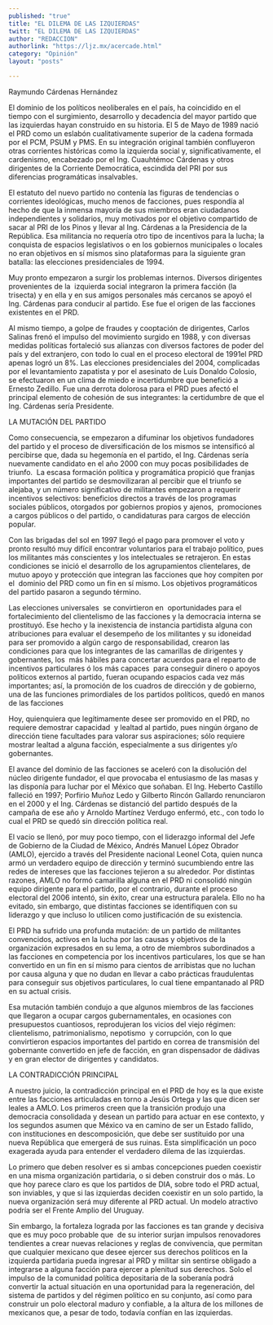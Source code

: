 ```yaml
---
published: "true"
title: "EL DILEMA DE LAS IZQUIERDAS"
twitt: "EL DILEMA DE LAS IZQUIERDAS"
author: "REDACCION"
authorlink: "https://ljz.mx/acercade.html"
category: "Opinión"
layout: "posts"

---
```



  Raymundo Cárdenas Hernández



  El dominio de los políticos neoliberales en el país, ha coincidido en el tiempo con el surgimiento, desarrollo y decadencia del mayor partido que las izquierdas hayan construido en su historia. El 5 de Mayo de 1989 nació el PRD como un eslabón cualitativamente superior de la cadena formada por el PCM, PSUM y PMS. En su integración original también confluyeron otras corrientes históricas como la izquierda social y, significativamente, el cardenismo, encabezado por el Ing. Cuauhtémoc Cárdenas y otros dirigentes de la Corriente Democrática, escindida del PRI por sus diferencias programáticas insalvables.



  El estatuto del nuevo partido no contenía las figuras de tendencias o corrientes ideológicas, mucho menos de facciones, pues respondía al hecho de que la inmensa mayoría de sus miembros eran ciudadanos independientes y solidarios, muy motivados por el objetivo compartido de sacar al PRI de los Pinos y llevar al Ing. Cárdenas a la Presidencia de la República. Esa militancia no requería otro tipo de incentivos para la lucha; la conquista de espacios legislativos o en los gobiernos municipales o locales no eran objetivos en sí mismos sino plataformas para la siguiente gran batalla: las elecciones presidenciales de 1994.



  Muy pronto empezaron a surgir los problemas internos. Diversos dirigentes provenientes de la  izquierda social integraron la primera facción (la trisecta) y en ella y en sus amigos personales más cercanos se apoyó el Ing. Cárdenas para conducir al partido. Ese fue el origen de las facciones existentes en el PRD.



  Al mismo tiempo, a golpe de fraudes y cooptación de dirigentes, Carlos Salinas frenó el impulso del movimiento surgido en 1988, y con diversas medidas políticas fortaleció sus alianzas con diversos factores de poder del país y del extranjero, con todo lo cual en el proceso electoral de 1991el PRD apenas logró un 8%. Las elecciones presidenciales del 2004, complicadas por el levantamiento zapatista y por el asesinato de Luis Donaldo Colosio, se efectuaron en un clima de miedo e incertidumbre que benefició a Ernesto Zedillo. Fue una derrota dolorosa para el PRD pues afectó el principal elemento de cohesión de sus integrantes: la certidumbre de que el Ing. Cárdenas sería Presidente.



   LA MUTACIÓN DEL PARTIDO 



  Como consecuencia, se empezaron a difuminar los objetivos fundadores del partido y el proceso de diversificación de los mismos se intensificó al percibirse que, dada su hegemonía en el partido, el Ing. Cárdenas sería nuevamente candidato en el año 2000 con muy pocas posibilidades de triunfo.  La escasa formación política y programática propició que franjas importantes del partido se desmovilizaran al percibir que el triunfo se alejaba, y un número significativo de militantes empezaron a requerir incentivos selectivos: beneficios directos a través de los programas sociales públicos, otorgados por gobiernos propios y ajenos,  promociones a cargos públicos o del partido, o candidaturas para cargos de elección popular.



  Con las brigadas del sol en 1997 llegó el pago para promover el voto y pronto resultó muy difícil encontrar voluntarios para el trabajo político, pues los militantes más conscientes y los intelectuales se retrajeron. En estas condiciones se inició el desarrollo de los agrupamientos clientelares, de mutuo apoyo y protección que integran las facciones que hoy compiten por el  dominio del PRD como un fin en sí mismo. Los objetivos programáticos del partido pasaron a segundo término.



  Las elecciones universales  se convirtieron en  oportunidades para el fortalecimiento del clientelismo de las facciones y la democracia interna se prostituyó. Ese hecho y la inexistencia de instancia partidista alguna con atribuciones para evaluar el desempeño de los militantes y su idoneidad para ser promovido a algún cargo de responsabilidad, crearon las condiciones para que los integrantes de las camarillas de dirigentes y gobernantes, los  más hábiles para concertar acuerdos para el reparto de incentivos particulares ó los más capaces  para conseguir dinero o apoyos políticos externos al partido, fueran ocupando espacios cada vez más importantes; así, la promoción de los cuadros de dirección y de gobierno, una de las funciones primordiales de los partidos políticos, quedó en manos de las facciones



  Hoy, quienquiera que legítimamente desee ser promovido en el PRD, no requiere demostrar capacidad  y lealtad al partido, pues ningún órgano de dirección tiene facultades para valorar sus aspiraciones; sólo requiere mostrar lealtad a alguna facción, especialmente a sus dirigentes y/o gobernantes.



  El avance del dominio de las facciones se aceleró con la disolución del núcleo dirigente fundador, el que provocaba el entusiasmo de las masas y las disponía para luchar por el México que soñaban. El Ing. Heberto Castillo falleció en 1997; Porfirio Muñoz Ledo y Gilberto Rincón Gallardo renunciaron en el 2000 y el Ing. Cárdenas se distanció del partido después de la campaña de ese año y Arnoldo Martínez Verdugo enfermó, etc., con todo lo cual el PRD se quedó sin dirección política real.



  El vacio se llenó, por muy poco tiempo, con el liderazgo informal del Jefe de Gobierno de la Ciudad de México, Andrés Manuel López Obrador (AMLO), ejercido a través del Presidente nacional Leonel Cota, quien nunca armó un verdadero equipo de dirección y terminó sucumbiendo entre las redes de intereses que las facciones tejieron a su alrededor. Por distintas razones, AMLO no formó camarilla alguna en el PRD ni consolidó ningún equipo dirigente para el partido, por el contrario, durante el proceso electoral del 2006 intentó, sin éxito, crear una estructura paralela. Ello no ha evitado, sin embargo, que distintas facciones se identifiquen con su liderazgo y que incluso lo utilicen como justificación de su existencia.



  El PRD ha sufrido una profunda mutación: de un partido de militantes convencidos, activos en la lucha por las causas y objetivos de la organización expresados en su lema, a otro de miembros subordinados a las facciones en competencia por los incentivos particulares, los que se han convertido en un fin en sí mismo para cientos de arribistas que no luchan por causa alguna y que no dudan en llevar a cabo prácticas fraudulentas para conseguir sus objetivos particulares, lo cual tiene empantanado al PRD en su actual crisis.



  Esa mutación también condujo a que algunos miembros de las facciones que llegaron a ocupar cargos gubernamentales, en ocasiones con presupuestos cuantiosos, reprodujeran los vicios del viejo régimen: clientelismo, patrimonialismo, nepotismo  y corrupción, con lo que convirtieron espacios importantes del partido en correa de transmisión del gobernante convertido en jefe de facción, en gran dispensador de dádivas y en gran elector de dirigentes y candidatos.



   LA CONTRADICCIÓN PRINCIPAL 



  A nuestro juicio, la contradicción principal en el PRD de hoy es la que existe entre las facciones articuladas en torno a Jesús Ortega y las que dicen ser leales a AMLO. Los primeros creen que la transición produjo una democracia consolidada y desean un partido para actuar en ese contexto, y los segundos asumen que México va en camino de ser un Estado fallido, con instituciones en descomposición, que debe ser sustituido por una nueva República que emergerá de sus ruinas. Esta simplificación un poco exagerada ayuda para entender el verdadero dilema de las izquierdas.



  Lo primero que deben resolver es si ambas concepciones pueden coexistir en una misma organización partidaria, o si deben construir dos o más. Lo que hoy parece claro es que los partidos de DIA, sobre todo el PRD actual,  son inviables, y que si las izquierdas deciden coexistir en un solo partido, la nueva organización será muy diferente al PRD actual. Un modelo atractivo podría ser el Frente Amplio del Uruguay.



  Sin embargo, la fortaleza lograda por las facciones es tan grande y decisiva que es muy poco probable que  de su interior surjan impulsos renovadores tendientes a crear nuevas relaciones y reglas de convivencia, que permitan que cualquier mexicano que desee ejercer sus derechos políticos en la izquierda partidaria pueda ingresar al PRD y militar sin sentirse obligado a integrarse a alguna facción para ejercer a plenitud sus derechos. Solo el impulso de la comunidad política depositaria de la soberanía podrá convertir la actual situación en una oportunidad para la regeneración, del sistema de partidos y del régimen político en su conjunto, así como para  construir un polo electoral maduro y confiable, a la altura de los millones de mexicanos que, a pesar de todo, todavía confían en las izquierdas.

